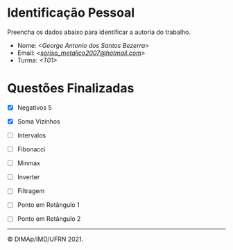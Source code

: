 ﻿# Identificação Pessoal

Preencha os dados abaixo para identificar a autoria do trabalho.

- Nome: *\<George Antonio dos Santos Bezerra>*
- Email: *\<soriso_metalico2007@hotmail.com>*
- Turma: *\<T01>*

# Questões Finalizadas

- [x] Negativos 5
- [x] Soma Vizinhos
- [ ] Intervalos
- [ ] Fibonacci
- [ ] Minmax
- [ ] Inverter
- [ ] Filtragem
- [ ] Ponto em Retângulo 1
- [ ] Ponto em Retângulo 2


--------
&copy; DIMAp/IMD/UFRN 2021.
